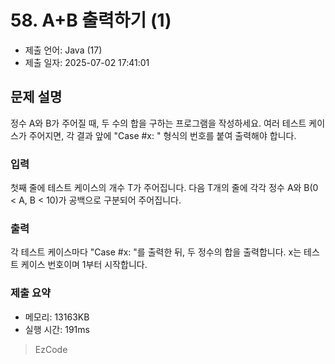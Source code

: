 # 58. A+B 출력하기 (1)
- 제출 언어: Java (17)
- 제출 일자: 2025-07-02 17:41:01

## 문제 설명
정수 A와 B가 주어질 때, 두 수의 합을 구하는 프로그램을 작성하세요. 
여러 테스트 케이스가 주어지면, 각 결과 앞에 "Case #x: " 형식의 번호를 붙여 출력해야 합니다.

### 입력
첫째 줄에 테스트 케이스의 개수 T가 주어집니다. 
다음 T개의 줄에 각각 정수 A와 B(0 < A, B < 10)가 공백으로 구분되어 주어집니다.

### 출력
각 테스트 케이스마다 "Case #x: "를 출력한 뒤, 두 정수의 합을 출력합니다. 
x는 테스트 케이스 번호이며 1부터 시작합니다.



### 제출 요약
- 메모리: 13163KB
- 실행 시간: 191ms

> EzCode
